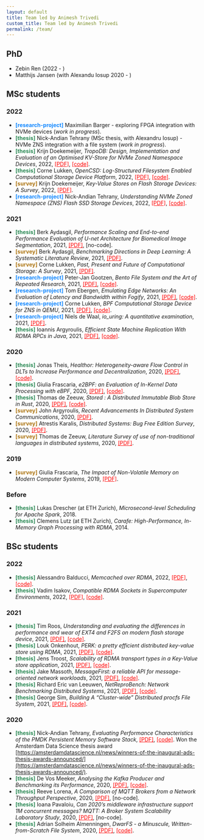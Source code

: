 ```yaml
---
layout: default
title: Team led by Animesh Trivedi 
custom_title: Team led by Animesh Trivedi
permalink: /team/
---
```

<!-- <a href="https://" target="_blank" rel="noopener noreferrer" style="background-color:skyblue; color:white;font-weight:bold">[PDF]</a>, <a href="" target="_blank" rel="noopener noreferrer" style="background-color:green; color:white; font-weight:bold">[code]</a> -->
## PhD 
  * Zebin Ren (2022 - )
  * Matthijs Jansen (with Alexandu Iosup 2020 - )

## MSc students 
### 2022
  * <span style="color:#1589FF;font-weight:bold">[research-project]</span> Maximilian Barger - exploring FPGA integration with NVMe devices (*work in progress*).
  * <span style="color:#2E8B57;font-weight:bold">[thesis]</span> Nick-Andian Tehrany (MSc thesis, with Alexandru Iosup) - NVMe ZNS integration with a file system (*work in progress*).
  * <span style="color:#2E8B57;font-weight:bold">[thesis]</span> Krijn Doekemeijer, *TropoDB: Design, Implementation and Evaluation of an Optimised KV-Store for NVMe Zoned Namespace Devices*, 2022, <a href="https://drive.google.com/file/d/1dh2Tvmap7uKWZbuaUoYZ9dN9fgHwNv5h/view?usp=sharing" target="_blank" rel="noopener noreferrer" style="color:red;">[PDF]</a>, <a href="https://github.com/Krien/TropoDB" target="_blank" rel="noopener noreferrer" style="color:red;">[code]</a>. 
  * <span style="color:#2E8B57;font-weight:bold">[thesis]</span> Corne Lukken, *OpenCSD: Log-Structured Filesystem Enabled Computational Storage Device Platform*, 2022, <a href="https://drive.google.com/file/d/1hvZ1OmhFOMxcQIiHhyq7OGtz3hTlJ03m/view?usp=sharing" target="_blank" rel="noopener noreferrer" style="color:red;">[PDF]</a>, <a href="https://github.com/Dantali0n/qemu-csd" target="_blank" rel="noopener noreferrer" style="color:red;">[code]</a>.
  * <span style="color:#AF7817;font-weight:bold">[survey]</span> Krijn Doekemeijer, *Key-Value Stores on Flash Storage Devices: A Survey*, 2022, <a href="https://drive.google.com/file/d/11M6GFyJvWWPWUnBapWDmKAiiTTI7fg_g/view?usp=sharing" target="_blank" rel="noopener noreferrer" style="color:red;">[PDF]</a>.
  * <span style="color:#1589FF;font-weight:bold">[research-project]</span> Nick-Andian Tehrany, *Understanding NVMe Zoned Namespace (ZNS) Flash SSD Storage Devices*, 2022, <a href="https://drive.google.com/file/d/1xBnYpw9i5XkzkxissU-nOLWSujNVIxVo/view?usp=sharing" target="_blank" rel="noopener noreferrer" style="color:red;">[PDF]</a>, <a href="https://github.com/nicktehrany/ZNS-Study" target="_blank" rel="noopener noreferrer" style="color:red;">[code]</a>. 
  
### 2021
  * <span style="color:#2E8B57;font-weight:bold">[thesis]</span> Berk Aydasgil, *Performance Scaling and End-to-end Performance Evaluation of U-net Architecture for Biomedical Image Segmentation*, 2021, <a href="https://drive.google.com/file/d/1ek48oG-fe2eHx6wHCcXGraT36TnYw6_E/view?usp=sharing" target="_blank" rel="noopener noreferrer" style="color:red;">[PDF]</a>, [no-code].   
  * <span style="color:#AF7817;font-weight:bold">[survey]</span> Berk Aydasgil, *Benchmarking Directions in Deep Learning: A Systematic Literature Review*, 2021, <a href="https://drive.google.com/file/d/1Ct1GBQ3lsrgpJMoY2yrvN3EgiOpSlhnA/view?usp=sharing" target="_blank" rel="noopener noreferrer" style="color:red;">[PDF]</a>.  
  * <span style="color:#AF7817;font-weight:bold">[survey]</span> Corne Lukken, *Past, Present and Future of Computational Storage: A Survey*, 2021, <a href="https://drive.google.com/file/d/1C-zLNEvjj2h-7VAaoPFkKGKbG2SfPTXm/view?usp=sharing" target="_blank" rel="noopener noreferrer" style="color:red;">[PDF]</a>.
  * <span style="color:#1589FF;font-weight:bold">[research-project]</span> Peter-Jan Gootzen, *Bento File System and the Art of Repeated Research*, 2021, <a href="https://drive.google.com/file/d/1QBY0BnPhfD3iAgbEDhJ32-usmXG73FCh/view?usp=sharing" target="_blank" rel="noopener noreferrer" style="color:red;">[PDF]</a>, <a href="https://github.com/Peter-JanGootzen/bento_reproducibility_research" target="_blank" rel="noopener noreferrer" style="color:red;">[code]</a>. 
  * <span style="color:#1589FF;font-weight:bold">[research-project]</span> Tom Ebergen, *Emulating Edge Networks: An Evaluation of Latency and Bandwidth within Fogify*, 2021, <a href="https://drive.google.com/file/d/10J_TfCmt2iaYgCKHhIRe7tJUpE6NJOsQ/view?usp=sharing" target="_blank" rel="noopener noreferrer" style="color:red;">[PDF]</a>, <a href="https://github.com/Tmonster/fogify-evaluation" target="_blank" rel="noopener noreferrer" style="color:red;">[code]</a>. 
  * <span style="color:#1589FF;font-weight:bold">[research-project]</span> Corne Lukken, *BPF Computational Storage Device for ZNS in QEMU*, 2021, <a href="https://drive.google.com/file/d/1VD1sbGabpnPoE0x6gSyY-gqwshxx54s9/view?usp=sharing" target="_blank" rel="noopener noreferrer" style="color:red;">[PDF]</a>, <a href="https://github.com/Dantali0n/qemu-csd" target="_blank" rel="noopener noreferrer" style="color:red;">[code]</a>. 
  * <span style="color:#1589FF;font-weight:bold">[research-project]</span> Niels de Waal, *io_uring: A quantitative examination*, 2021, <a href="https://drive.google.com/file/d/13iwjk1B-akKJiQPhHU_FzQshsPRK-TeD/view?usp=sharing" target="_blank" rel="noopener noreferrer" style="color:red;">[PDF]</a>.
  * <span style="color:#2E8B57;font-weight:bold">[thesis]</span> Ioannis Argyroulis, *Efficient State Machine Replication With RDMA RPCs in Java*,  2021, <a href="https://drive.google.com/file/d/1IPF3mApx-enbmzkq1BS0onKqbJHTtXSK/view?usp=sharing" target="_blank" rel="noopener noreferrer" style="color:red;">[PDF]</a>, <a href="https://github.com/ioarg/hazelcast/tree/rdma_1.0" target="_blank" rel="noopener noreferrer" style="color:red;">[code]</a>. 
### 2020
  * <span style="color:#2E8B57;font-weight:bold">[thesis]</span> Jonas Theis, *Healthor: Heterogeneity-aware Flow Control in DLTs to Increase Performance and Decentralization*, 2020, <a href="https://drive.google.com/file/d/1JkgoupnQ5HysZxn6bbRQ807lcFf3dRUp/view?usp=sharing" target="_blank" rel="noopener noreferrer" style="color:red;">[PDF]</a>, <a href="https://github.com/jonastheis/healthor" target="_blank" rel="noopener noreferrer" style="color:red;">[code]</a>.
  * <span style="color:#2E8B57;font-weight:bold">[thesis]</span> Giulia Frascaria, *e2BPF: an Evaluation of In-Kernel Data Processing with eBPF*, 2020, <a href="https://drive.google.com/file/d/1U9HBcvF1LyUdMsFUgzPd7D8wZEloMwZR/view?usp=sharing" target="_blank" rel="noopener noreferrer" style="color:red;">[PDF]</a>, <a href="https://github.com/giuliafrascaria/ebpf-filter-reduce" target="_blank" rel="noopener noreferrer" style="color:red;">[code]</a>.
  * <span style="color:#2E8B57;font-weight:bold">[thesis]</span> Thomas de Zeeuw, *Stored : A Distributed Immutable Blob Store in Rust*, 2020, <a href="https://drive.google.com/file/d/1A7st0hfcBVMPjHXKlFrZZjdS3FSK8DIh/view?usp=sharing" target="_blank" rel="noopener noreferrer" style="color:red;">[PDF]</a>, <a href="https://github.com/Thomasdezeeuw/stored" target="_blank" rel="noopener noreferrer" style="color:red;">[code]</a>.
  * <span style="color:#AF7817;font-weight:bold">[survey]</span> John Argyroulis, *Recent Advancements In Distributed System Communications*, 2020, <a href="https://drive.google.com/file/d/1wRFYiox17kpGk3uVeGJtZASmQcUn0NHq/view?usp=sharing" target="_blank" rel="noopener noreferrer" style="color:red;">[PDF]</a>.
  * <span style="color:#AF7817;font-weight:bold">[survey]</span> Atrestis Karalis, *Distributed Systems: Bug Free Edition Survey*, 2020, <a href="https://drive.google.com/file/d/1iw-nTO58yLAcwO4Gf0vt-Jr6srexPIuc/view?usp=sharing" target="_blank" rel="noopener noreferrer" style="color:red;">[PDF]</a>.
  * <span style="color:#AF7817;font-weight:bold">[survey]</span> Thomas de Zeeuw, *Literature Survey of use of non-traditional languages in distributed systems*, 2020, <a href="https://drive.google.com/file/d/1G7YJHfV846tUqdJgynGiSsyprYDxro-j/view?usp=sharing" target="_blank" rel="noopener noreferrer" style="color:red;">[PDF]</a>.
  
### 2019 
* <span style="color:#AF7817;font-weight:bold">[survey]</span> Giulia Frascaria, *The Impact of Non-Volatile Memory on Modern Computer Systems*, 2019, <a href="https://drive.google.com/file/d/1IS-JBd5jdrduBlltZvzmAfM6WTIl7YVl/view?usp=sharing" style="color:red;" target="_blank" rel="noopener noreferrer">[PDF]</a>.

### Before 
  * <span style="color:#2E8B57;font-weight:bold">[thesis]</span> Lukas Drescher (at ETH Zurich), *Microsecond-level Scheduling for Apache Spark*, 2018. 
  * <span style="color:#2E8B57;font-weight:bold">[thesis]</span> Clemens Lutz (at ETH Zurich), *Carafe: High-Performance, In-Memory Graph Processing with RDMA*, 2014.

## BSc students 

### 2022 
  *  <span style="color:#2E8B57;font-weight:bold">[thesis]</span> Alessandro Balducci, *Memcached over RDMA*, 2022, <a href="https://drive.google.com/file/d/1cQaaOBMLyXZe8K1TpHnquFgcPqO79I5J/view?usp=sharing" target="_blank" rel="noopener noreferrer" style="color:red;">[PDF]</a>, <a href="https://github.com/aleb2000/memcached" target="_blank" rel="noopener noreferrer" style="color:red;">[code]</a>.
  *  <span style="color:#2E8B57;font-weight:bold">[thesis]</span> Vadim Isakov, *Compatible RDMA Sockets in Supercomputer Environments*, 2022, <a href="https://drive.google.com/file/d/1afrSYHlBoPQ4pbFjOxRfWxPU2jHnb2Im/view?usp=sharing" target="_blank" rel="noopener noreferrer" style="color:red;">[PDF]</a>, <a href="https://github.com/Iaotle/RDMA-Sockets" target="_blank" rel="noopener noreferrer" style="color:red;">[code]</a>.  
### 2021 
  *  <span style="color:#2E8B57;font-weight:bold">[thesis]</span> Tim Roos, *Understanding and evaluating the differences in performance and wear of EXT4 and F2FS on modern flash storage device*, 2021, <a href="https://drive.google.com/file/d/12Orqrqo924UYxnPfFltu_XI5ax-vcZec/view?usp=sharing" target="_blank" rel="noopener noreferrer" style="color:red;">[PDF]</a>, <a href="https://github.com/TheCatfishy/thesisCode" target="_blank" rel="noopener noreferrer" style="color:red;">[code]</a>.
  *  <span style="color:#2E8B57;font-weight:bold">[thesis]</span> Louk Onkenhout, *PERK: a pretty efficient distributed key-value store using RDMA*, 2021, <a href="https://drive.google.com/file/d/1Yrl8SuE5FJjflYA5K2eSkzP_TYRXI8y0/view?usp=sharing" target="_blank" rel="noopener noreferrer" style="color:red;">[PDF]</a>, <a href="https://github.com/lonkenhout/perk" target="_blank" rel="noopener noreferrer" style="color:red;">[code]</a>.
  *  <span style="color:#2E8B57;font-weight:bold">[thesis]</span> Jens Troost, *Scalability of RDMA transport types in a Key-Value store application*, 2021, <a href="https://drive.google.com/file/d/14IZ8NCI-f5J5za-aF3eSMQBJGmBtLyZy/view?usp=sharing" target="_blank" rel="noopener noreferrer" style="color:red;">[PDF]</a>, <a href="https://github.com/jtro0/RDMA-KV-store" target="_blank" rel="noopener noreferrer" style="color:red;">[code]</a>.
  *  <span style="color:#2E8B57;font-weight:bold">[thesis]</span> Jake Massoth, *MessageFirst: a reliable API for message-oriented network workloads*, 2021, <a href="https://drive.google.com/file/d/1QwpKjwKd86Bt-s1NgVLT8vflcFhDE89V/view?usp=sharing" target="_blank" rel="noopener noreferrer" style="color:red;">[PDF]</a>, <a href="https://github.com/jakemassoth/MessageFirst" target="_blank" rel="noopener noreferrer" style="color:red;">[code]</a>.
  *  <span style="color:#2E8B57;font-weight:bold">[thesis]</span> Richard Eric van Leeuwen, *NetReproBench: Network Benchmarking Distributed Systems*, 2021, <a href="https://drive.google.com/file/d/18RUzBHxyUT4LeY1y19Y-KDXjsW_Y4zvc/view?usp=sharing" target="_blank" rel="noopener noreferrer" style="color:red;">[PDF]</a>, <a href="https://github.com/RichardvLeeuwen/NetReproBench" target="_blank" rel="noopener noreferrer" style="color:red;">[code]</a>.
  *  <span style="color:#2E8B57;font-weight:bold">[thesis]</span> George Sim, *Building A “Cluster-wide” Distributed procfs File System*, 2021, <a href="https://drive.google.com/file/d/1Upp67Oz2EHIIP2CTX3fpzSh_1iB6klOm/view?usp=sharing" target="_blank" rel="noopener noreferrer" style="color:red;">[PDF]</a>, <a href="https://github.com/georgesims21/procdfs" target="_blank" rel="noopener noreferrer" style="color:red;">[code]</a>.

### 2020 
  *  <span style="color:#2E8B57;font-weight:bold">[thesis]</span> Nick-Andian Tehrany, *Evaluating Performance Characteristics of the PMDK Persistent Memory Software Stack*, <a href="https://drive.google.com/file/d/1I-sVeCblGZlDiBSoJXG1a_oJTEDCM_yk/view?usp=sharing" target="_blank" rel="noopener noreferrer" style="color:red;">[PDF]</a>, <a href="https://github.com/nicktehrany/membench" target="_blank" rel="noopener noreferrer" style="color:red;">[code]</a>. Won the Amsterdam Data Science thesis award [https://amsterdamdatascience.nl/news/winners-of-the-inaugural-ads-thesis-awards-announced/](https://amsterdamdatascience.nl/news/winners-of-the-inaugural-ads-thesis-awards-announced/).
  *  <span style="color:#2E8B57;font-weight:bold">[thesis]</span> De Vos Meeker, *Analysing the Kafka Producer and Benchmarking its Performance*, 2020, <a href="https://drive.google.com/file/d/16--TT9CBy4tECN669qgSUt1Wwiiymgoi/view?usp=sharing" target="_blank" rel="noopener noreferrer" style="color:red;">[PDF]</a>, <a href="2020] https://github.com/De-Vos/Kafka_Benchmarks" target="_blank" rel="noopener noreferrer" style="color:red;">[code]</a>.  
  * <span style="color:#2E8B57;font-weight:bold">[thesis]</span>  Reeve Lorena, *A Comparison of MQTT Brokers from a Network Throughput Perspective*, 2020, <a href="https://drive.google.com/file/d/1OO6pPUiSfJB_9GkDUPX5vsA4G-wrGOLF/view?usp=sharing" target="_blank" rel="noopener noreferrer" style="color:red;">[PDF]</a>, [no-code].
  * <span style="color:#2E8B57;font-weight:bold">[thesis]</span> Ioana Pavaloiu, *Can 2020’s middleware infrastructure support 1M concurrent messages? MQTT: A Broker System Scalability Laboratory Study*, 2020, <a href="https://drive.google.com/file/d/1HcYAlRLwUG2v_WkkjeevqR8uQ6cCkKoH/view?usp=sharing" target="_blank" rel="noopener noreferrer" style="color:red;">[PDF]</a>, [no-code].
  * <span style="color:#2E8B57;font-weight:bold">[thesis]</span> Adrian Solheim Almenningen, *DwarFS - a Minuscule, Written-from-Scratch File System*, 2020, <a href="https://drive.google.com/file/d/1kj1Cz75QBnX8uqxFfLHhMCa6CnMyLMRQ/view?usp=sharing" target="_blank" rel="noopener noreferrer" style="color:red;">[PDF]</a>, <a href="https://github.com/adrian1372/DwarFS/" target="_blank" rel="noopener noreferrer" style="color:red;">[code]</a>.
  
